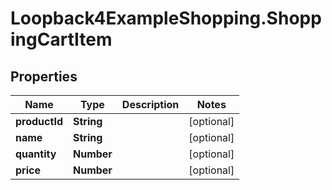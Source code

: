 # Loopback4ExampleShopping.ShoppingCartItem

## Properties

Name | Type | Description | Notes
------------ | ------------- | ------------- | -------------
**productId** | **String** |  | [optional] 
**name** | **String** |  | [optional] 
**quantity** | **Number** |  | [optional] 
**price** | **Number** |  | [optional] 



